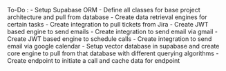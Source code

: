 To-Do : 
    - Setup Supabase ORM
        - Define all classes for base project architecture and pull from database
    - Create data retrieval engines for certain tasks
        - Create integration to pull tickets from Jira
    - Create JWT based engine to send emails
        - Create integration to send email via gmail
    - Create JWT based engine to schedule calls
        - Create integration to send email via google calendar
    - Setup vector database in supabase and create core engine to pull from that database with different querying algorithms
    - Create endpoint to initiate a call and cache data for endpoint